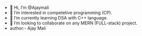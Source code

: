 - 👋 Hi, I’m @Ajaymali
- 👀 I’m interested in competetive programming (CP).
- 🌱 I’m currently learning DSA with C++ language.
- 💞️ I’m looking to collaborate on any MERN (FULL-stack) project.
- author:- Ajay Mali

